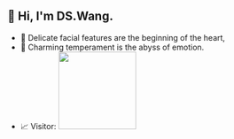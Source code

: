## 👋 Hi, I'm DS.Wang.

- 🌱 Delicate facial features are the beginning of the heart, 
- 🌱 Charming temperament is the abyss of emotion. 
- 📈 Visitor: <img src=https://profile-counter.glitch.me/wds94/count.svg width=140 />

<!--
**wds94/wds94** is a ✨ _special_ ✨ repository because its `README.md` (this file) appears on your GitHub profile.

Here are some ideas to get you started:

- 🔭 I’m currently working on ...
- 🌱 I’m currently learning ...
- 👯 I’m looking to collaborate on ...
- 🤔 I’m looking for help with ...
- 💬 Ask me about ...
- 📫 How to reach me: ...
- 😄 Pronouns: ...
- ⚡ Fun fact: ...
-->

